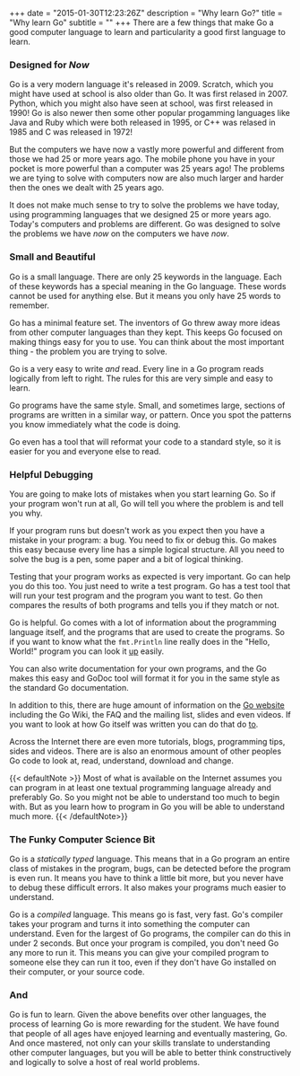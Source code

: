 +++
date = "2015-01-30T12:23:26Z"
description = "Why learn Go?"
title = "Why learn Go"
subtitle = ""
+++
There are a few things that make Go a good computer language to learn and particularity
a good first language to learn.

### Designed for _Now_

Go is a very modern language it's released in 2009. Scratch, which you might have used at school is also older than Go. It was first relased in 2007.
Python, which you might also have seen at school, was first released in 1990! Go is also newer then some other popular progamming languages like Java and Ruby which were both released in 1995, or C++ was relased in 1985 and C was released in 1972!

But the computers we have now a vastly more powerful and different from those we
had 25 or more years ago. The mobile phone you have in your pocket is more powerful than
a computer was 25 years ago! The problems we are tying to solve with computers now
are also much larger and harder then the ones we dealt with 25 years ago.

It does not make much sense to try to solve the problems we have today, using
programming languages that we designed 25 or more years ago. Today's computers
and problems are different. Go was designed to solve the problems we have _now_
on the computers we have _now_.

### Small and Beautiful

Go is a small language. There are only 25 keywords in the language.
Each of these keywords has a special meaning in the Go language. These words cannot
be used for anything else. But it means you only have 25 words to remember.

Go has a minimal feature set. The inventors of Go threw away more ideas from other
computer languages than they kept. This keeps Go focused on making things easy for
you to use. You can think about the most important thing - the problem you are
trying to solve.

Go is a very easy to write _and_ read. Every line in a Go program reads logically from left to
right. The rules for this are very simple and easy to learn.

Go programs have the same style. Small, and sometimes large, sections of programs
are written in a similar way, or pattern. Once you spot the patterns you know
immediately what the code is doing.

Go even has a tool that will reformat your code to a standard style, so it is easier
for you and everyone else to read.


### Helpful Debugging

You are going to make lots of mistakes when you start learning Go. So if your
program won't run at all, Go will tell you where the problem is and tell you why.

If your program runs but doesn't work as you expect then you have a mistake
in your program: a bug. You need to fix or debug this. Go makes this easy because
every line has a simple logical structure. All you need to solve the bug is a
pen, some paper and a bit of logical thinking.

Testing that your program works as expected is very important. Go can help you
do this too. You just need to write a test program. Go has a test tool that will
run your test program and the program you want to test. Go then compares the
results of both programs and tells you if they match or not.

Go is helpful. Go comes with a lot of information about the programming language
itself, and the programs that are used to create the programs. So if you want to
know what the `fmt.Println` line really does in the "Hello, World!" program you
can look it [up](http://golang.org/pkg/fmt/#Println) easily.

You can also write documentation for your own programs, and the Go makes this easy
and GoDoc tool will format it for you in the same style as the standard Go
documentation.

In addition to this, there are huge amount of information on the [Go website](http://golang.com)
including the Go Wiki, the FAQ and the mailing list, slides and even videos.
If you want to look at how Go itself was written you can do that do [to](http://golang.org/src/fmt/print.go?s=7559:7608#L253 "This the fmt.Println function").

Across the Internet there are even more tutorials, blogs, programming tips,
sides and videos. There are is also an enormous amount of other peoples
Go code to look at, read, understand, download and change.

{{< defaultNote >}}
Most of what is available on the Internet assumes you can program in at least
one textual programming language already and preferably Go. So you might not be
able to understand too much to begin with. But as you learn how to program in Go
you will be able to understand much more.
{{< /defaultNote>}}

### The Funky Computer Science Bit

Go is a _statically typed_ language. This means that in a Go
program an entire class of mistakes in the program, bugs, can be detected before
the program is even run. It means you have to think a little bit more, but you
never have to debug these difficult errors. It also makes your programs much
easier to understand.

Go is a _compiled_ language. This means go is fast, very fast. Go's compiler
takes your program and turns it into something the computer can understand.
Even for the largest of Go programs, the compiler can do this in under 2 seconds.
But once your program is compiled, you don't need Go any more to run it.
This means you can give your compiled program to someone else they can run it
too, even if they don't have Go installed on their computer, or your source code.

### And

Go is fun to learn. Given the above benefits over other languages, the process of learning Go is more rewarding for the student. We have found that people of all ages have enjoyed learning and eventually mastering, Go. And once mastered, not only can your skills translate to understanding other computer languages, but you will be able to better think constructively and logically to solve a host of real world problems.